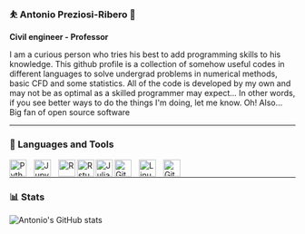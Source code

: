 ### ⛹️ Antonio Preziosi-Ribero 👋

**Civil engineer - Professor**

I am a curious person who tries his best to add programming skills to his knowledge. This github profile is a collection of somehow useful codes in different languages to solve undergrad problems in numerical methods, basic CFD and some statistics. All of the code is developed by my own and may not be as optimal as a skilled programmer may expect... In other words, if you see better ways to do the things I'm doing, let me know. 
Oh! Also... Big fan of open source software

---

### 🧰 Languages and Tools

<img align="left" alt="Python" width="30px" style="padding-right:10px;" src="https://cdn.jsdelivr.net/gh/devicons/devicon@latest/icons/python/python-original-wordmark.svg" />
<img align="left" alt="Jupyter" width="30px" style="padding-right:10px;" src="https://cdn.jsdelivr.net/gh/devicons/devicon@latest/icons/jupyter/jupyter-original-wordmark.svg" />
<img align="left" alt="R" width="30px" style="padding.right:10px;" src="https://cdn.jsdelivr.net/gh/devicons/devicon@latest/icons/r/r-original.svg" />
<img align="left" alt="Rstudio" width="30px" style="padding.right:10px;" src="https://cdn.jsdelivr.net/gh/devicons/devicon@latest/icons/rstudio/rstudio-original.svg" />
<img align="left" alt="Julia" width="30px" style="padding.right:10px;" src="https://cdn.jsdelivr.net/gh/devicons/devicon@latest/icons/julia/julia-original-wordmark.svg" />
<img align="left" alt="Git" width="30px" style="padding-right:10px;" src="https://cdn.jsdelivr.net/gh/devicons/devicon/icons/git/git-original.svg" />
<img align="left" alt="Linux" width="30px" style="padding-right:10px;" src="https://cdn.jsdelivr.net/gh/devicons/devicon/icons/linux/linux-original.svg" />
<img align="left" alt="GitHub" width="30px" style="padding-right:10px;" src="https://cdn.jsdelivr.net/gh/devicons/devicon/icons/github/github-original.svg" />

<br />

---

### 📊 Stats

![Antonio's GitHub stats](https://github-readme-stats.vercel.app/api?username=apreziosir86&show_icons=true&theme=gruvbox)
